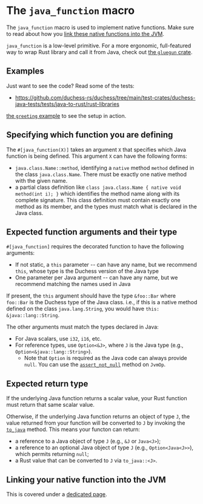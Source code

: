 # The `java_function` macro

The `java_function` macro is used to implement native functions. Make sure to read about how you [link these native functions into the JVM](./linking_native_functions.md). 

`java_function` is a low-level primitive. For a more ergonomic, full-featured way to wrap Rust library and call it from Java,
check out [the `gluegun` crate](gluegun).

[gluegun]: https://gluegun-rs.github.io/gluegun/

## Examples

Just want to see the code? Read some of the tests:

* https://github.com/duchess-rs/duchess/tree/main/test-crates/duchess-java-tests/tests/java-to-rust/rust-libraries

[the `greeting` example](https://github.com/duchess-rs/duchess/blob/main/test-crates/duchess-java-tests/tests/ui/examples/greeting.rs) to see the setup in action.

## Specifying which function you are defining

The `#[java_function(X)]` takes an argument `X` that specifies which Java function is being defined.
This argument `X` can have the following forms:

* `java.class.Name::method`, identifying a `native` method `method` defined in the class `java.class.Name`. There must be exactly one native method with the given name.
* a partial class definition like `class java.class.Name { native void method(int i); }` which identifies the method name along with its complete signature. This class definition must contain exactly one method as its member, and the types must match what is declared in the Java class.

## Expected function arguments and their type

`#[java_function]` requires the decorated function to have the following arguments:

* If not static, a `this` parameter -- can have any name, but we recommend `this`, whose type is the Duchess version of the Java type
* One parameter per Java argument -- can have any name, but we recommend matching the names used in Java

If present, the `this` argument should have the type `&foo::Bar` where `foo::Bar` is the Duchess type of the Java class. i.e., if this is a native method defined on the class `java.lang.String`, you would have `this: &java::lang::String`.

The other arguments must match the types declared in Java:

* For Java scalars, use `i32`, `i16`, etc.
* For reference types, use `Option<&J>`, where `J` is the Java type (e.g., `Option<&java::lang::String>`).
    * Note that `Option` is required as the Java code can always provide `null`. You can use the [`assert_not_null`][] method on `JvmOp`.

[`assert_not_null`]: https://duchess-rs.github.io/duchess/rustdoc/doc/duchess/prelude/trait.JvmOp.html#method.assert_not_null

## Expected return type

If the underlying Java function returns a scalar value, your Rust function must return that same scalar value.

Otherwise, if the underlying Java function returns an object of type `J`, the value returned from your function will be converted to `J` by invoking the [`to_java`](./to_java.md) method. This means your functon can return:

* a reference to a Java object of type `J` (e.g., `&J` or `Java<J>`);
* a reference to an optional Java object of type `J` (e.g., `Option<Java<J>>`), which permits returning `null`;
* a Rust value that can be converted to `J` via `to_java::<J>`.

## Linking your native function into the JVM

This is covered under a [dedicated page](./linking_native_functions.md).

